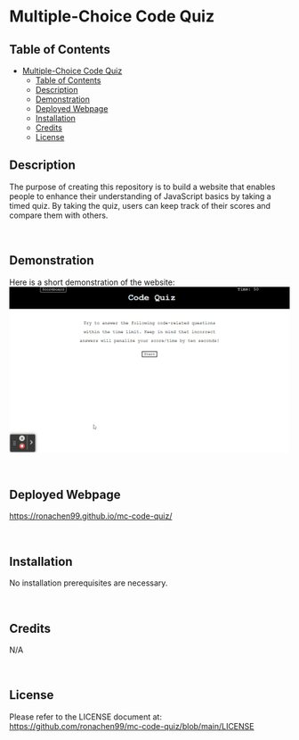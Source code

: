 # Multiple-Choice Code Quiz

## Table of Contents
- [Multiple-Choice Code Quiz](#multiple-choice-code-quiz)
  - [Table of Contents](#table-of-contents)
  - [Description](#description)
  - [Demonstration](#demonstration)
  - [Deployed Webpage](#deployed-webpage)
  - [Installation](#installation)
  - [Credits](#credits)
  - [License](#license)

## Description

The purpose of creating this repository is to build a website that enables people to enhance their understanding of JavaScript basics by taking a timed quiz. By taking the quiz, users can keep track of their scores and compare them with others.

<br>

## Demonstration

Here is a short demonstration of the website:
![Demonstration of a user going through an interactive coding quiz, then enters name to save score before returning, resetting, and starting over](./assets/images/MC%20Code%20Quiz.gif)

<br>

## Deployed Webpage

https://ronachen99.github.io/mc-code-quiz/

<br>

## Installation

No installation prerequisites are necessary.

<br>

## Credits

N/A

<br>

## License

Please refer to the LICENSE document at: https://github.com/ronachen99/mc-code-quiz/blob/main/LICENSE

